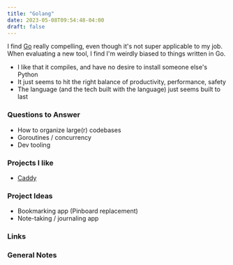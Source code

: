 ```yaml
---
title: "Golang"
date: 2023-05-08T09:54:48-04:00
draft: false
---
```


I find [Go][1] really compelling, even though it's not super applicable to my job. When evaluating a new tool, I find I'm weirdly biased to things written in Go.

* I like that it compiles, and have no desire to install someone else's Python
* It just seems to hit the right balance of productivity, performance, safety
* The language (and the tech built with the language) just seems built to last

[1]: https://go.dev/

### Questions to Answer

* How to organize large(r) codebases
* Goroutines / concurrency
* Dev tooling

### Projects I like

* [Caddy][2]

[2]: https://caddyserver.com/

### Project Ideas

* Bookmarking app (Pinboard replacement)
* Note-taking / journaling app

### Links

### General Notes
